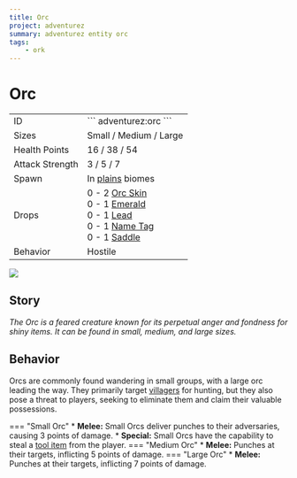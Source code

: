 ```yaml
---
title: Orc
project: adventurez
summary: adventurez entity orc
tags:
    - ork
---
```

# Orc
<div class="combi">
<div class="divthing">
<table class="tablething">
    <tbody>
        <tr>
            <td class="first-column">ID</td>
            <td class="second-column">
            ```
            adventurez:orc
            ```
            </td>
        </tr>
        <tr id="linear-top">
            <td class="first-column">Sizes</td>
            <td class="second-column">Small / Medium / Large</td>
        </tr>
        <tr id="linear-top">
            <td class="first-column">Health Points</td>
            <td class="second-column">16 / 38 / 54</td>
        </tr>
        <tr id="linear-top">
            <td class="first-column">Attack Strength</td>
            <td class="second-column">3 / 5 / 7</td>
        </tr>
        <tr id="linear-top">
            <td class="first-column">Spawn</td>
            <td class="second-column">In <a href="https://minecraft.fandom.com/wiki/Plains" target="_blank">plains</a> biomes</td>
        </tr>
        <tr id="linear-top">
            <td class="first-column">Drops</td>
            <td class="second-column">0 - 2 <a href="../../Items/Orc_Skin/">Orc Skin</a><br>0 - 1 <a href="https://minecraft.fandom.com/wiki/Emerald" target="_blank">Emerald</a><br>0 - 1 <a href="https://minecraft.fandom.com/wiki/Lead" target="_blank">Lead</a><br>0 - 1 <a href="https://minecraft.fandom.com/wiki/Name_Tag" target="_blank">Name Tag</a><br>0 - 1 <a href="https://minecraft.fandom.com/wiki/Saddle" target="_blank">Saddle</a></td>
        </tr>
        <tr id="linear-top">
            <td class="first-column">Behavior</td>
            <td class="second-column">Hostile</td>
        </tr>
    </tbody>
</table>
</div>
<div class="div-img-center">
<img src="/wiki/assets/adventurez/entities/orc.png" loading="lazy" />
</div>
</div>

## Story

*The Orc is a feared creature known for its perpetual anger and fondness for shiny items. It can be found in small, medium, and large sizes.*

## Behavior

Orcs are commonly found wandering in small groups, with a large orc leading the way. They primarily target <a href="https://minecraft.fandom.com/wiki/Villager" target="_blank">villagers</a> for hunting, but they also pose a threat to players, seeking to eliminate them and claim their valuable possessions.

=== "Small Orc"
    * **Melee:** Small Orcs deliver punches to their adversaries, causing 3 points of damage.
    * **Special:** Small Orcs have the capability to steal a <a href="https://minecraft.fandom.com/wiki/Tool" target="_blank">tool item</a> from the player.
=== "Medium Orc"
    * **Melee:** Punches at their targets, inflicting 5 points of damage.
=== "Large Orc"
    * **Melee:** Punches at their targets, inflicting 7 points of damage.